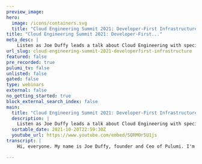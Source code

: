 ```yaml
---
preview_image:
hero:
  image: /icons/containers.svg
  title: "Cloud Engineering Summit 2021: Developer-First Infrastructure"
title: "Cloud Engineering Summit 2021: Developer-First..."
meta_desc: |
    Listen as Joe Duffy leads a talk about Cloud Engineering with special guests Ken Exner and Luke Hoban. Joe discusses how he thinks of the cloud as ...
url_slug: cloud-engineering-summit-2021-developerfirst-infrastructure
featured: false
pre_recorded: true
pulumi_tv: false
unlisted: false
gated: false
type: webinars
external: false
no_getting_started: true
block_external_search_index: false
main:
  title: "Cloud Engineering Summit 2021: Developer-First Infrastructure"
  description: |
    Listen as Joe Duffy leads a talk about Cloud Engineering with special guests Ken Exner and Luke Hoban. Joe discusses how he thinks of the cloud as the a giant super-computer and dives into each component of the cloud operating system. Then Luke will talk about how Pulumi makes authoring cloud components easy and gives a few examples of Pulumi's Multi-Language components. Finally, Joe and Ken discuss how customers are currently using the cloud and how they both envision the future.  Talk by: Joe Duffy, Ken Exner, and Luke Hoban
  sortable_date: 2021-10-20T22:59:30Z
  youtube_url: https://www.youtube.com/embed/SQRM0r5U1js
transcript: |
    Hi, everyone. My name is Joe Duffy, founder and Ceo of Pulumi. I'm here today to talk to you about something we're really excited about uh that we're calling developer first infrastructure. And to get started to set a little context, I want to start by talking about the modern cloud. Uh It's no surprise to anyone here that the modern cloud is very complicated. Um But with that complexity comes a lot of exciting benefits. Um But, you know, we're shipping code faster than ever before today. We got more moving pieces than ever before. We're really talking about distributed architectures. And that's actually one of the themes of the talk today that I'm really excited about and why bringing the cloud closer to developers is so exciting. But the fact is between Aws Azure uh Google cloud, you know, there's hundreds of building block services in each one of those that can be stitched together in infinite ways to build powerful software. There's vendors like Cloudflare and Snowflake, um many, many others that are introducing their own cloud services that are exciting as well. And then we've got the whole cloud native ecosystem with, you know, a new project seemingly launched every week. Uh It used to be that there is a new javascript framework every week and now we have a, a new cloud native tool every week to stay on top of. It's a lot of moving pieces. A lot of, you know, complexity in how we're, we're building a shipping software these days. And, you know, if you're a developer, your background is being a software developer like mine uh is then infrastructure might seem boring and tedious. In fact, there is sort of a meme that infrastructure should be boring. Should it really, is it actually tedious? Does it have to be I think a different perspective is that cloud infrastructure is really the essential building block of our modern application architectures. Um That sure maybe setting up a network or a Kubernetes cluster that should be quote boring and left to the experts who are the infrastructure experts who are gonna go make sure that's secure and reliable and, and cost effective. But what about, you know, a ac function is that in the infrastructure domain or is that in the application domain? I'm going to argue today that it's a little bit of both uh and that developers really should care about some of these things, you know, pub subtopic A Q um A lot of these are essential building blocks of building distributed applications and that's really exciting and that's, that's something has changed over the last 10 years. I would say 10 years ago, the conversation is more about, hey, let's provision through virtual machines in a database and sure infrastructure was relatively boring back then. Uh But the world of modern cloud has really changed all of that the way I think about it. And you know, the context for today's talk is, you know what if we reimagine the cloud as effectively a giant supercomputer that's planet scale infinitely scalable uh that's compute and storage available to us on demand as our application architecture evolves and as our application becomes wildly successful, and we've got, we go from, you know, tens of users to thousands to millions of users, you think of, you know what it takes to run lift. For example, uh a lot of these modern companies that were fortunate enough to be born in the cloud are actually using the cloud, using this giant supercomputer to fuel their business and really fuel the innovation. Um And as a developer, the same way, you know, I'm writing software that runs on, you know, an Intel PC, you know, back 15 years ago now I'm writing code that runs on this huge computer. Um And arguably the cloud has become a bit of, you know, the operating system because there's a software component sitting on top of the supercomputer. And as a developer, this is really exciting, you know, this this goes from infrastructure being this boring thing that's an afterthought to really being part of an applications architecture, I think of for many decades, we was talking about the age of distributed computing. Uh in fact, in the fifties and sixties, there were tons of papers and interesting research done around, you know, communicating sequential processes, which by the way is the foundation for go concurrency model. You know, a lot of these pieces have come together. Finally. Um I think a lot of folks predicted it would happen sooner um when we went through the whole multicore transition, which led to concurrency and AYC programming. But now what we're seeing is thanks to the cloud, the age of distributed computing has actually arrived. And that's a very exciting thing. The challenge is how do we tap into all that capability? It's not always easy, you know, the cloud is complicated. Uh We're waving in tons of yam and um you know, there's sort of a missing programming model. And so to, to take us into the, you know, solution to that problem. Let's, I'd like to demonstrate an analogy in three parts. First of all, you know, me, several decades ago, we went from writing assembly language to higher level programming languages like C FORTRAN, Cobalt, et cetera. Um Obviously, we've come a long way since then, but this is a huge revolutionary change in enabling people to focus on building better software, being more productive. It almost sounds funny in hindsight now, you know, many decades later, but actually writing in cu is way more productive than writing an assembly language, you know, fewer bugs. Um, you just get more done. Um, you know, 10, 10 X the productivity, right? Um And that was a huge change in our ability to build this software ecosystem. You know, arguably Microsoft wouldn't exist. Amazon wouldn't exist, none of, none of the current industry leaders would exist if it weren't for that innovation. And then we didn't stop there. Right? We kept going. So we went from writing C which is a relatively low level language. You know, C's goal was to expose the underlying capabilities of the hardware directly to the programmer. And for good reason, C was used to write operating systems and the runtime themselves. I'm about to talk about. Um but that wasn't good enough to fuel sort of the next several decades of innovation, we had to increase the level of abstraction even further. And so we came up with things like Java um and javascript uh with, with no Js eventually, you know, coming on the scene and, and, and Python go dot net, you know, there's a lot of a lot of things I could have put in this category. But here are some of the, you know, things that come to mind when you think about higher level programming languages, some higher level than others, some dynamically uh uh type checked, some uh statically type checked. But the key here is we kept increasing the level of abstraction. So that developers could focus on business logic, could focus on what matters for the problem they're trying to solve and not swizzling bits and bytes. Like in, in C, for example, of course, plenty of people to write code and C envoy is written in C++ because you know, the developers there really wanted tight control over performance and, and the, the key here is we've got a lot of different tools in the tool belt that we can choose from. One key part of this that I think I wanna highlight that. I, I hope folks keep in mind as we go through the rest of this talk is some of these are multi operating system technologies, java. Although yes, it works on Windows, it's not window specific. You can run Java on the server. In fact, that's one of the reasons it became very popular in the early days was you write serve letts in Java and you could run it on the server. This is around when the web was emerging, right? Um And you know, Python, you can run Python anywhere. And so that leads to the next analogy in the final part in this three part series is the cloud really has become the new operating system. And there's a software fabric that sits on top of the hardware that we're now targeting with our software so that we don't have to be always experts in the underlying bits and bytes of the cloud. And you know, this architecture diagram on the left is Windows NT on the right, we've got Kubernetes, which arguably has become the standard scheduler for workloads in the cloud. Um Obviously, it doesn't cover everything that you do in the cloud. And so the, the analogy is a loose one, we don't really have that one diagram that, that works anywhere. But, you know, we've got lots of different operating systems too. We've got Windows, Mac Os X, uh Linux, etcetera. Um And so I think the, the reason for highlighting this is just a mindset shift. It's a shift in thinking about the cloud is just a container of compute that runs my code to an entire ecosystem of building blocks that I can use to build powerful software. And that mindset is, is why we found a Pulumi frankly, but it is really exciting and uh that's, that's the, the pre prelude for the rest of the talk. Um Infrastructure's code is, you know, what we ended up building with Pulumi. Um But unfortunately, infrastructure is code today is, is uh largely yaml domain specific languages. It, the analogy here is, you know, I think back to the assembly language to see um transition that I highlighted earlier. Um a lot of the configuration management uh techniques that we use today treats the infrastructure as though it's an afterthought. It doesn't embrace sort of this new world view that we just covered. Um So, even though it's called infrastructure as code. It's typically not, it's missing a lot of the capabilities that we think of when we use the term code, it's text so we can version it, we can check it in it's repeatable so we can effectively execute it, which leads to sort of a code analogy, but it's definitely a loose analogy. Um to say that it's code, what we're seeing now is this transition to infrastructure software, which is think of all these cloud services that we're configuring using infrastructure as code as compos building blocks. Um You know, really take the that three part analogy that I was just covering and take that to the next level. I think, you know, I mentioned we at Pulumi built in infrastructures code technology. We'll be honest, we didn't know that's what we were gonna build at the outset. We had that vision of, hey, the cloud is the next operating system and is really this powerful capability. Infrastructure's code is what gives you this, this programmable abstraction and a consistent resource model on top of the cloud service model so that you can then compose all these things and use programming languages that we know and love to, to build cloud software in a more native way and bring the cloud infrastructure closer to the application architecture. And so when I say infrastructure as software, what do I mean? Well, software engineering, you know, if you're, if you're a developer means a lot of different things. It means typically you've got facilities for abstraction. Um We've got higher level languages that, that give us, you know, great productivity and expressiveness. We've got type checking to find errors much sooner in that. In that process, you get great ID es you know, editors that have syntax highlighting colorization, red squiggles, if I make a Typo, right click to ref factor all these things just built in so that, you know, the code is just there and I can get into the flow and, and really, really get my job done. Um There's unit testing and integration testing various ways to make sure the code is correct before we go deploy it or execute it uh in production um debugging. So I can interactively find errors. C I CD, all all these things that we know and love about software engineering historically, have not applied to infrastructures code. And we think that's a real shame and that's why we're excited to, you know, talk about Pulumi today. There are other folks who are doing great work here as well. I wanna call out the AWS CD K team, for example, for also seeing this, this exciting future. Um And um and but really, really excited about this next level of innovation and really up leveling our entire game when it comes to infrastructure and to show that in action, I'm gonna invite uh Luke Homan, our CTO Pulumi to program the cloud. Hi, my name is Lou Cobin, I'm the CTO of Pulumi and I'm gonna do today to talk about uh how we can take some of the developer first infrastructure principles that Joe talked about and apply them uh using a tool like Pulumi. So today I'm gonna focus on using Pulumi, but really most of what I'm talking about here will apply for any modern infrastructures code tool that's taking a developer first approach to how we think about managing and working with our infrastructure. I'm gonna start where you kind of expect for a developer first experience, which is inside my ID. And so I'm here inside visual studio code. I've got some typescript up on my ID and I'm just gonna start writing and, and programming some infrastructure. I'm programming the cloud from scratch. I'm gonna start with a really simple use case. And as we go through this demo, we'll bring in more complex uh building blocks to show you how this looks as you get to larger and more realistic applications. But to go, let's just start with something really simple. Let's create an AWS S3 bucket. Now, the first thing we see as we start typing is that we're getting that same developer experience that we're used to for an application developer. The rich intelligent the completion lists the squiggles, all those sorts of uh very quick feedback, the ability to discover and understand what's available. For example, when I type aws dot I can see all of the different name spaces that are available for all the various features that are available inside aws. There are many, many hundreds of different API S available from the A Os platform. And all of them are available here within Pulumi. I can then go ahead and say I want to create a bucket, just give it a name and now just so I have something to work with. I'm gonna export out the name of the bucket. So I'll export um bucket name, it's equal to bucket dot id. OK? So I've written my first program, let's go and deploy this and create some infrastructure. Gonna come down here. I'm just gonna type Pulumi up to update the cloud with this infrastructure. Now, one of the really important things with these modern infrastructures code tools like Pulumi is that even though they're using a programming language like typescript, in this example, they really are still desired state configuration. So when I say Pulumi up, the first thing it does, it shows me a preview and that preview tells me what changes are going to be made when I try and deploy this program to the cloud. And in this case, because I have nothing deployed so far, it knows it's just gonna need to create that bucket that I specified. I can see the details, understand exactly what's going to get created and go ahead and say yes to actually deploy that into the cloud, ok? I've created my bucket now, I might want to create additional objects. So one thing I could do is create an object, I'll call it this time instead of a bucket, I'll grab a bucket object, I'll call it orange again. And this time I need to specify some properties to indicate the details of what this thing should be. And so for example, I'm gonna say I want this object to live inside that bucket. I'm gonna say I want uh the content to be hello world. OK. So I've specified an additional property and now when I type uh pulling me up additional resource, now when I type pulling me up, we see that there's two unchanged. So that bucket that I already deployed doesn't need to be modified, but this bucket object does need to be created. So I'll go ahead and say yes to create that. Here we go. I created my addition, my second piece of infrastructure. Now, I can do say something like A S S3 LS and I can grab the name of this Pulumi stack, output bucket name and we can see that we have a single object named OB 13 bytes for hello world inside my bucket. OK. So we've got some infrastructure, we're building up something inside this bucket. Now, so far, we've just done things that you kind of expect from any infrastructures code to whether it's cloud formation or Azure resource manager or uh anything like that. So what we want to do with because we have software is really take advantage of some of the unique benefits that sort of a programming environment, a software engineering environment can enable for us. So one of the really simple ones is just, hey, I can write a for loop, so maybe I can say constant file name of. And now I use some built in libraries. So I'll read a directory off of disk to find all the different files that are available inside this folder. And for each one of those files, I'll go ahead and uh create an object. So in this case, it's gonna um be named file name and the content inside that folder is gonna be FS dot read file, sync, an impact, do join, do slash files with my family. OK? So there we go, I've, I've written some code. This is using a for loop. It's using some libraries that are available for me like readers, sync and red files, sync to interact with my environment and use the libraries inside my no GS environment. I'm taking advantage of this being a programming language and having that flexibility and infrastructure to, to work with. I can also see one additional thing which is that I get an error here. Um So I get a squiggle telling me, give me the feedback right away that I have a problem with my code. And if I look at this, it's saying that buffer is not assignable to type screen. That's because I have a slight issue here where I actually need to specify what content encoding that file uses. So I'll go ahead and fix that. Now type Pulumi up to deploy this. We see that I actually have this file called index dot H you know, inside files. And so it's going to deploy that file uh instead of the original object with hello world in it. So now we see we're gonna create this resource and delete this resource. I'll go ahead and say yes. Now one thing I'm just gonna do here instead of continually running Pulumi up and checking the preview and doing the updates that's really useful when I want to make sure I know exactly what change I'm making to the cloud. But while I'm in this rapid development mode, like I'm showing you right now, it's really important that I be able to quickly make changes, see them and react to them uh as I do. So one of the things we can do to, to enable that is type Pulumi watch and this is just gonna watch every time I save, we're gonna see uh an update deployed to uh cloud. So let's see what happens. Now, there's a couple of additional things I want to do to this. I want to modify my bucket to make it be able to host a website. In this case, I have an index document which I just uploaded called index dot HTO So I'll just save that. I go ahead and click save on my file and that starts an update down here and that'll take just a couple of seconds to deploy up to the cloud. But there's one additional change I need to make, which is I need to make the apple public read. So this can be read from the internet and I need to indicate that the content type this text html. So it will be rendered correctly by the browser. OK? So I hit save again. That's gonna deploy that I can come over here. Oh And there's actually one last thing I need to do. Export con URL, get the website endpoint. OK? So there we go. We've uh we've written some code which does a little static website hosting. We're updating that right now in just a second, this should be available. Yeah, there we go. There we go. So now we've got our hello cloud Engineering Summit. And now of course, if we want to modify this, I'll just remove some of those uh excitement from this hit, save that's gonna deploy. And there we go. Now, when we hit that uh curl end point, the object in that bucket has changed to be this one. So we would have that, you know, all those uh developer productivity benefits of being inside an ID E quick feedback loops, error messages, completion lists the ability to discover API S and the ability to quickly iterate on my infrastructure. One of the things I I wanna do because I have a programming language is not have to rewrite this code every time somebody else has probably had to sort of invent this idea of creating this for loop and reading files from a disk and creating objects from them. So maybe I want to give that thing a name, turn it into a reusable piece of infrastructure and instead of copy pasting it around, actually share it in some useful way. So the first step there could be something like I wanna say and I wanna take a bucket and I wanna take a dir. OK? So now we've made this a function and we just need to generalize it a little bit by not hard coding this folder. And now we just need to call it. So we say sync to pass the bucket in and pass dot slash files. So in our particular case, we're gonna call this function, but in general, we're gonna use this thing here. So I hit save on that. And one of the things we'll note is it's gonna start doing an update, but there's actually not gonna be any changes need to make because I just did a refactoring of my code here. This is another important thing I can refactor my code, I can be confident that those changes are not gonna make any changes to my cloud environment because I can do that preview. And now I can uh have it um be a separate piece of functionality. There we go, I've abstracted out that logic, given it a name, given it an API uh all that sort of thing and I can go further, I can move this into its own file. Uh So for example, I actually have a file here uh called sync, which has a sync folder, uh API. So I'm gonna just rename this to sync folder. That's now a reusable piece of infrastructure that I factored out into its own file. It's documented. If I come back over here, I can hover over this and see what the description of that API is. And so I've created a reusable uh piece of code and this is really what program languages and software engineering are so good at is the ability to create abstractions and reuse them. There we go. Now, I've gone in a very simple form, uh static website hosting with just creating a bucket and then syncing a folder of files to that bucket. OK? So we've started with some very simple bottoms up examples here that start from just the raw building blocks of AWS. But one of the things we've learned is about this ability to create abstractions and we really want to make that something that's available to as many users as possible. And so earlier this week, we actually launched something called the Pulumi registry. And the Pulumi registry is a place where you can go see all the various things that are available for you from within Pulumi. And so your PLU programs have access to all of these different packages and there's 78 of them right now. But quickly growing over the next few weeks and months, this package is for all the things you expect like Aws, Azure, GCP and KTIS. We looked at Aws in the last example, but for example, I can come over into Azure, I can see an overview of the package and how I use it information about how to install and configure. And then most importantly, as a developer, I can go and access the API docs so I can find things I might be interested in. Like maybe I want to know how I work with virtual machines in Azure compute, I can click on this come into the API docs and see that there are dozens of examples that I can work with in a whole bunch of different languages like typescript, Python go and C# but I can use a starting point to start working with uh these raw building blocks of the cloud, but there's not just these core cloud building blocks. There's also two additional things. One is, there's dozens and dozens of long tail cloud and SAS providers I can work with. If I want to work with A or Alibaba or, or A zero, I can work with those inside and I can get the documentation from the Pulumi registry, but then just like the sync folder API that we looked at, we also have a bunch of components and these aren't things published by cloud providers themselves. These are packages of, of functionality that's built on top of what the cloud providers offer to make it easier to work with certain parts of the cloud. There's things like EKS and API gateway, things like VPC and an Azure, quick start for container registry ge replicated. And finally, there's things like the ability to deploy some very common and useful uh helm charts like DNS, the one I want to dive into is Amazon Eks. So with the EKS package, it takes all of the complexity of standing up a Eks cluster in uh aws and turns it into with smart defaults, best practices built in a single line of code that does all the right things by default, but then offers a bunch of configuration that we can go look at in the API for all of the additional things you might want to do on top of that. So if you want to create a new ID I DC provider, if you want to um set the desired capacity, all of these options are available, but there's smart defaults and best practices defaults built into the API. Let's take a look at what it looks like to use a component like this Amazon Eks component from within Pulumi. So in this case, we looked at um typescript. In the previous example, let's show that we can do this with Python as well. And so here we just took that little piece of example code uh that was in the registry. We brought it over into our program here. And this is just a normal Pulumi uh Python program. When I do Pulumi up in this context, we'll see that something's quite different, even though I only wrote one line of code here to create an EPS cluster. We'll see that Pulumi is when I try to deploy, this is going to deploy quite a few resources. So it's gonna deploy 28 resources into the cloud and that's the component I specified. But then we see all these different Children of that component and that includes the uh EPS cluster itself inside A S but it also includes some networking uh capabilities, some IM capabilities and even some resources inside the Kubena cluster itself. So these are resources not within AWS, but actually within that knas cluster, they wanna create a config mat. And so this shows how we can mix and match those cloud providers to do that. This is really the power of abstractions is all of this logic to, to build up and connect all these different building block pieces to create that best practices. Uh ECs cluster, all of those are built into this component which was built once shared on this uh shared in the registry. And now anyone can come and use it and automatically benefit from all this without having to just copy paste that over and take ownership of it. Now, I want to actually also show in the registry, there's a link to the source code so we can come over here, see that source code in github, but actually have that downloaded locally as well. And there's two things I want to highlight uh related to the source code for that package. The first is that uh the the ECs package is actually written in typescript. And so here's an implementation of that cluster class that we just used to create the EKS cluster and all the outputs that are specified in the documentation for that. Now you might wonder we used that component from Python in the in the last demo. But here we're actually showing that it's implemented in typescript. And this is because Pulumi has made available the ability to create components in one language and use them from other Pulumi languages. That means that this ecosystem of components can be shared across the various different language ecosystems that are working with modern infrastructures code. The second thing to note is that once we define a component and give it a nice interface and API and documentation of what its contracts are for the behavior of the various different interfaces that it exposes, we can then write tests that test the behavior of that interface and of that component. And so for example, here are some of the tests that we have for that EPS component. Some basic tests that when I stand up a cluster, the cube config that's generated is what I expect. And some more complex tests that uh configure the service IP range and verify that the output is the expected values from the actual cluster provision by a these sort of tests allow us to really enforce and, and make sure we've uh we've been, we've created the right contracts for our components and that those are robustly tested on every uh commit that's merged into these components. That means that as a consumer, I can be confident that this piece of logic behaves as it's uh designed. And that means I don't have to worry about all those details of the internals of that. I know that when I use this component, it's tested and validated to make sure it behaves as expected. OK. So I've looked at two examples so far of storage infrastructure and of compute infrastructure. But there's one last one I want to touch on just very briefly and that's application infrastructure. So one of the other components that we have available inside the registry is the API gateway. So API gateway is obviously a service inside AD BS that lets me build serverless rest API S. And so with Pulumi and the AAA API gateway component, we make it really, really easy to create one of these API gateway components. Uh directly from within uh your code. And so here's the documentation for that uh API gateway. We'll just go ahead and take uh this particular example. We'll actually come over into our original uh code base here and we'll just replace this with that code. So I'm gonna go ahead and hit save uh to deploy this. We'll actually see that because I removed the existing code. We're going to delete a number of uh things that were uh provisioned already. Oh, I have some things that I didn't mean to have here. OK. There we go. Let me go ahead and set, hit save. I got that feedback. I got that error really quickly. That's good. I didn't have to wait for this to deploy. Um But now it's deploying, we actually see this is going to destroy some of the existing infrastructure and stand up the new infrastructure. So it's gonna stand up a variety of things to support this rest API as well as a number of things to support this callback function. But the interface that I specify here is really simple. I say I want to rest API and I say I want the routes to be just a single route and for that route to be the root path, the method get. And then when that, when that's called, it's gonna invoke this function F this function F is just some code I've written in line here that's using a callback function which lets me actually specify the implementation of this callback right in line. So I specify that I want to the call and then I want to return a 200 with that says hello. So I've exported this as URL again. So I can just come over here, curl that URL and point. And now instead of pointing out the S3 bucket which has now been removed, it's pointing to uh this function that I've specified in API gateway. So a really simple way to build up sort of servers applications by using these higher level building blocks that are available inside the ploy registry to do things like Sulo an API gateway rest API. OK. So I've seen several examples of how we can kind of use something like pluming. But really these come back to all these examples, lean on the ability to use programming language capabilities, use software engineering capabilities to get developer productivity within the ID, to create abstractions within functions or libraries or packages or versioning. And ultimately to work with the entire breadth of the cloud from a Azure DC P and to a wide variety of components built on top of them. That's it for me. Thank you back to Joe. Well, thank you, Luke. That was super exciting. I think it, you know, it's one thing to talk about it and it's another thing to see it in action. I think that was a really great demonstration of a lot of the concepts of really going from infrastructures code to infrastructure software and giving us a way to go from being buried in Gammel to programmable building blocks and reasonable architectures. So the technology is one thing but really this idea of getting developers more in the driver's seat, really empowering infrastructure teams to go to the next level goes well beyond just the technology. Uh I think, you know, the infrastructure of software approach is is necessary prerequisite but not sufficient on its own to do what we're calling cloud engineering, which is bring the cloud closer to developers, bring great software engineering practices to infrastructure teams break down the walls between two the two sides of the house and let people really collaborate at an at an entire rapid new uh pace of productivity and to talk a little bit more about that. I'm thrilled today to have Ken Exner the GM of developer tools from Amazon web services here to chat with me a little bit about the role of developers in the modern cloud era. Thanks for being here, Ken, of course, good to be here. Thank you for having me. Yeah, I um love to hear just a little bit about kind of what what your role at AWS is and then we'll jump into some fun topics to, to chat through together. Sure. Um So I manage uh developer tools for AWS uh sort. We have a portfolio of products um that uh are targeting developers and making uh their lives easier and developing on Aws. So it's everything from infrastructure as code tools like cloud formation and CD K uh to the sdks and CLI that developers use to um services like amplify uh appsync, uh the code services cloud nine. So a big portfolio of tools and services for helping developers be productive on Aws. Awesome. Yeah, it's always fun to chat with a, a fellow developer, productivity and developer tools. Uh Nerd, it's frankly what gets me up out of bed every morning? So great to have you here. Um Yeah, maybe to kick it, kick it off. I I think, you know, we're seeing much more of a transformation in terms of the way that developers and infrastructure teams are working together. And I'm, you know, I think one of the catalysts for that is sort of the modern cloud architectures, you know, this move from monolithic simple applications to more distributed architectures uh which is frankly really exciting for for developers. Um Talk me a little bit through why does the modern cloud change the way that we should approach how we build software? Uh Sure. Uh So I think um a lot of the traditional architectures are based around this monolithic uh uh application architecture where you you have a server. And your goal as a developer is to get software onto that server. Uh You know, one of the things that has happened with, with modern architectures is um while we made it a lot easier to operate these things. We've also introduced a lot of complexity and sort of the distributed nature of these things. So if you look at a typical modern architecture, um you no longer have to manage these servers, you know, have to, you know, we create this server, this environment, we created a lot of these uh capabilities that make it easier for developers and operators to, to use these pieces, either for managed services or you know, using container environments. But there's a lot of moving parts. Uh So you know, a typical application, modern application will be sort of a uh a dance of, of micro services and managed services. And maybe you're using um some server services from AWS, maybe you have some distributed um you know, some distributed uh uh micro services are part of your architecture, you have different data stores. So it's become sort of this, this uh network of all these distributed pieces that uh a developer has to think about. And um well, I think one of the things that I wanna see us do better as an industry is is get better at making people productive in this, in this distributed architecture. It's a lot easier to operate. You're able to, you know, get a lot of uh benefits from uh from being able to use all these managed services. But how do you make it easy for developers to develop against that? I think is, is the challenge, I think Pulumi and Aws C is sort of the next thing in productivity we need to make that easier. Yeah, absolutely. I, I still remember, you know, frankly this is sort of the era that I think Aws was born out of. But, you know, back in the early to mid two thousands, I was working at Microsoft and we had all these XML web services and, you know, uh distributed architectures. But, but really the the the world today has come so far beyond that where um you know, the systems are much more loosely connected. Uh we're shipping different pieces at different rates. Um Why is this, do you think exciting for developers and, and how do you see their role in creating developing, maintaining these more distributed architectures? Well, I think this is sort of the entire story of devops, right? It's the developer is now part of the story uh in defining infrastructure, the line between infrastructure operations and development has become much blurrier. Uh Developer typically has to, you know, manage infrastructure as well. Think about infrastructure, sometimes it's as little as you know, they they may be responsible for, you know, creating their own containers is that infrastructure is that operations, it's a little bit of both. Um At the same time, you're seeing it and sort of traditional um uh operations folks have to pick up development responsibilities. So, you know, typical uh cloud center of Excellence or it shop is is starting to pick up development responsibilities as well. And so the line between uh developer and operator has really, really, really become blurry and something that most professionals who work in this space typically have to wear both hats, at least some, some part of the, some part of their time, they have to be an operator and and a developer and, and think like both personas and what, what is the ideal interface between the, you know, the, let's say operations and developers is it, is it code, is it point and click? Is it ticketing? Is it Kubernetes? What, what are you seeing in your customers? Um Well, I hope it's not ticketing. Um I, I think, I, I think um I think the space that we both uh play in sort of infrastructure is code, application code. Uh I don't want to get into a debate about declarative versus imperative languages but uh having, having an artifact that is sort of the the contract between infrastructure and uh application code. I think that's the right answer. Uh You know, the infrastructure is code uh space, whether it gets realized as declarative or imperative uh languages is, is, is sort of the, the way to, to think about your infrastructure. Uh It's the way to sort of reason about your infrastructure, it gives you something uh you know, that can be version control, that can be uh that can be code reviewed. Um That can be used to sort of describe your infrastructure at any point in time. You can recreate your infrastructure from that definition. Uh I think these are, these are important um improvements in how we think about uh how we think about manage uh our applications and, and and our infrastructures being able to put it into code that that can, that can then be um you know, all the benefits of code. You can, you can reason about it like code, you can do a dip, you can do a code review, you can version control it. All these things that are super important, important that have made developers productive. You've taken that to infrastructure and you know, given the power of code uh to your infrastructure management, I think it's a big important uh movement in how we uh how we manage our infrastructure as a as an industry. Absolutely. I mean, once you do infrastructures code, whether it's declarative or imperative, you have a artifact, you can version it, you can bring a lot of the lessons learned that we know about software engineering. You now apply it to to infrastructure. Yeah, and I I think it's it's very, very important not to try to boil the ocean. 11 of the benefits is a lot of these infrastructures code tools do have ways to integrate with existing resources. You know, I I think it's, it's easy to, you know, generate some cloud formation from your existing resources or just pick, you know, specific pieces to modernize one at a time. Um So that's really, really good advice there. Um I think one of the things that, you know, languages and code gives us, let's say, is abstract, abstraction, encapsulation, the ability to build bigger things out of smaller things. One of the thing that always struck me and resonated with me about the AWS platform in particular is you've got hundreds of building block services um And you can stitch them together in infinite numbers of ways to create infinitely, you know, rich and capable um cloud services uh out of these different building blocks. It can be daunting though to, to understand the proper way to configure all these things. But with code, we can now begin to uplevel the, the level of distraction that we're programming against and think about entire systems or entire architectures, not just the building blocks are you, you know, where, where does this all go from here? Are you excited about that uh capability? Um I think what you're sort of describing is sort of uh the history of abstractions and software like software is, is an evolution of abstractions you're trying to build on previous abstractions. EC2 is an abstraction uh of, of a server, you know, lambda and further abstraction. So what you're seeing is, is just abstraction being built on top of abstraction on top of abstraction. And I think you'll, you'll see that continue to happen. Uh One of the things I'm excited for in Aws is making it easier for people to start using, you know, the 200 plus services that we have. How do you, how do you create abstractions that uh allow people uh to be more productive at a higher level than, than the lower level building blocks. It's important that we provide lower level building blocks, but also that we start going higher and higher and making it easier for people to uh develop. Um in particular use cases. Typically, this is, you know, um around a particular uh types of uh use cases like it, maybe someone wants to build um uh a front end or, or mobile application. Uh So we start developing abstractions like amplify an A to B that allows you to uh work at that level of abstraction rather than at, you know, the API gateway lambda levels of abstraction. So I think um we'll continue to see more and more of this, you know, trying to push it up um And make make sure that uh people can be more productive at higher levels of abstraction. Um I think with Pulumi uh as well and in some of the infrastructures code, there's an opportunity for us to do things there as well. Um You can define uh an AD BS resource or you can create higher levels of abstraction. Um Like maybe uh you would create uh an SNS uh resource or an SQS resource. But if you combine them together, you create a higher level component resource, you can do PUBS sub and that new abstraction is, is a, you know, provides sort of an architectural pattern uh for how to use uh these two level building blocks. Uh So I'm excited about doing more uh to go to a plume and others to, you know, create these new um you know, higher level components, uh you know, take, take the building blocks that we have and build higher level uh application um uh building blocks that make it easier to uh you know, develop uh with opinionated patterns uh rather than having to re, you know, stitch everything together at the low level building block. So, uh I think you guys have something called uh a component resource or a resource component. Like, yeah, I wanna take that idea and, and go bigger with that. How do we, how do we create sort of uh the ability for, for developers to start uh creating these higher level patterns and, and sharing them with others? Um I think we can, you know, create an entire uh programming model based on these uh abstractions that we can build on top of uh plume and CD K and other uh infrastructures code uh frameworks. Well, thanks Kent for sharing the perspectives there. I totally agree with, with everything we just discussed and, you know, I think um really excited to go from building blocks to, to these architectures and patterns. I really, I think that's the next level in this cloud evolution is not reinventing the wheel, really uh really putting the builders first and, and really enabling us to, to build bigger things out of smaller things. And I think that's, that's really exciting. Um I think in terms of putting this into practice in your own teams, really putting the builders first and putting them in the driver's seat is kind of the first step. So we'll talk through a little bit about different ways. We're seeing teams organize and, and empower developers. Um The unfortunate news is there's no one right answer, but this is definitely a truism across all of the different models that we're seeing in practice. I think, you know, enabling the folks who are going to innovate to, to do that uh is, is key, it may sound obvious but you look at where we're coming from and many developers just don't have the ability to spin up the infrastructure they need. Um uh It's surprising to me, but we still talk to folks all the time who, you know, developer has to file a ticket uh to get some infrastructure and then wait, you know, uh a long time to get that, you know, up to a month or, or longer. Um And that's, that's no fun. That's not a recipe for moving fast, really operating with code is, is the, the key that we're we're really driving towards here, this whole infrastructure software approach. This is not new uh in, in a sense, you know, we've been on this Dev Ops journey for over 10 years. In fact, I've gotten all this way into the talk and I don't think I've said the word Dev Ops once. Um but I wanna really tip my hat to kind of everything that that's come before. And I think Dev Ops is an essential movement to getting uh where we are today. I think the unfortunate reality is Dev Ops really brought more Dev to the OPS than it did the opposite of empowering the developers to really get their hands on um uh cloud infrastructure, which is, which is great because, you know, cloud engineering is about going both ways, bringing the cloud closer to developers, but also delivering great software engineering practices to infrastructure teams which Dev OPS really played an essential role in doing and has really laid the foundation for the shift to cloud engineering. Um And I think, you know, this, this is really taking a lot of the lessons of Dev OPS and, and taking them to the next the next level in terms of um really software engineering, even in the context of infrastructure. You know, we, we yes, we use infrastructures code and config tools and um we did some amount of testing when it came to DEV OPS, but we, we didn't really get all of the benefits So we talked about, you know, the software engineering desert Dorado slide from earlier, a lot of those things didn't really apply in the realm of devs. And so this really is about, you know, supercharging infrastructure team's ability to get things done. Their demands on infrastructure teams are greater than ever before. And so this is one way to keep up those demands, empowering developers from the perspective of an of an infrastructure engineer is great because that means the infrastructure team isn't always on the hook for getting everything done and getting blamed when you know, schedules slip. Um Of course, there's often got to be guard rails in place. Uh For example, if you're empowering um a developer that developer may not be the expert in all things security um or how much things cost and the infrastructure team really, they are the, you know, the they have to keep control over those things and make sure that there's not a serious security incident and so on. So cloud engineering is about empowering the right people to do the right job at the right time. I think one pattern we often see, especially with early stage startups or midst stage startups. You know, folks that were fortunate enough to be born in the cloud really are adopting models that are much closer to what Amazon web services themselves internally evangelize. Um You know, if you don't need to create a separate devops organization or infrastructure organization at your scale, you know, that's almost always preferable for folks because you can just empower the the builders to build. Um And over time, you have infrastructure experts who emerge. Um you know, configuring a virtual private cloud and Amazon, most developers are gonna, you know, be bored out of their minds trying to figure out how best to do that. Um That's where an expert in infrastructure and a domain expert in networking, for example, really, um can be valuable. But in the early days, if you've got a building block and it's a virtual private cloud that's been written in Pulumi, for example, and there's, there's a module and you could just pick it up off the shelf. Um And you don't have to become an expert in how that thing is configured. That's probably preferable, especially if your goal is to, you know, get something shipped if you're, you know, y Combinator incubator and you, you've got demo day coming up next week. The last thing you wanna do is spend three days configuring a VPC. So use tried and true best practices, get up and running and you know, this whole two pizza thing is size of the team should be no bigger than can consume two pizzas. Um You know, it's kind of rule of thumb for service teams and the nice thing about that is it keeps the boundaries between the teams pretty reasonable and you can get your arms around it. You need to find it with an API so that you're again not dealing with ticketing, you're reducing the amount that humans have to be in the loop. And really, you know, using software as the interface between the teams, this is a very popular model even in larger companies. You know, obviously, Amazon is a quite a large company doing this at incredible scale. Um I won't mention there's often site reliability engineering that that emerges um as a practice within these teams as well. So you often have an SRE expert who's really coaching the team on how to run a highly reliable, you know, scalable service, a common pattern we see also in larger organizations is this concept of a platform team. Um The platform team often is trying to empower the the organization around them that includes the infrastructure and operations team. It also include, includes the developers. These are the folks that are usually setting up a Kubera cluster, usually setting the standard for how infrastructure is done in the organization. Um And you know, this can be exciting for two reasons. One, the platform team can really focus on shipping the best platform and the platform itself is a product for that team. Um Their customer is the developer within their organization or the operator within the organization. Um So it's exciting for the infrastructure team because they can focus on building this this amazing platform and really specialize in that historically, this would have been a pas or you know what have you cnet's thankfully has given us a, a standard foundation to build on. And so whether it's a path or just a opinionated assortment of services often using the building blocks uh to create these reusable architectures. Um That that's typically the approach uh that these platform teams are taking. Um And then we've got developers and developers benefit in this world as well because the developer can spin up infrastructure typically and usually the interface is code using infrastructure software and the platform team can give them these reasonable components and developers can spin them up. You know, one customer we work with actually has an opinionated Cober cluster, they call it a micro service environment. Um So if the developer needs a DEV or test environment, they can just go spin up one, you know, um and be productive and just focus on building their microservices and building their applications. And that's another form of developer first, right? Developer first isn't just about um developers being in the driver seat and oh we don't need DEV ops or infrastructure teams. That's not what developer first is about developer. First is about thinking of the developer and in this model, the platform team really is thinking deeply about how to empower the developer. And I think that's an exciting uh pattern as well. But there are a lot of different ways to organize and and frankly people oscillate between these models as they as they grow and as they scale. And um I think really the the number one takeaway here is, you know, one plus one equals three. We're seeing that thanks to this new approach to thinking about the cloud as an operating system, thinking about infrastructure as something we we use software to deal with. They're breaking down the barriers between infrastructure teams and engineers and, and developers and really enabling teams to build better things together. And that's, that's the best possible outcome um that we can see. And so in summary, just to reiterate kind of some of the things we chat chatted about today. So developer first infrastructure really is about empowering builders to build uh first and foremost and empowering developers and infrastructure experts to build great cloud software infrastructure is software not code is the gateway into that world. You know, it's what gives you programmable building blocks that can be assembled in, in infinite ways to build infinite new uh capabilities into your applications. Um Really that foundation allows us to move beyond just the building blocks to reusable architectures. And I think that's the way we stop reinventing the wheel. That's the way you know, every time I sit down to spin up a network in Amazon, you know, web services, I don't wanna have to go read that 15 page white paper. I just want to use uh an architecture off the shelf that's written in software that I can compose just like I do any of my application uh components as well and we're finally there that we can do that with infrastructure software. And finally, cloud engineering is the practice. I wish it were as easy as just sprinkling some, you know, technology, magic Pixie dust and everything just works. Um But it turns out actually how we work together as a team is the most important thing and often the most difficult to get, right. So I think empowering developers and empowering the builders, we've covered that. But that really is the the first step in terms of getting to cloud engineering. Um and really working together and breaking down that wall between infrastructure teams and developers is what leads to this one plus one equals three. So thank you very much for being here today. It was great to take you through the journey of developer first infrastructure. The cloud is the new operating system infrastructure software and cloud engineering. I hope you learned a thing or two and I hope you enjoy the Cloud Engineering Summit. Thank you.

---
```

